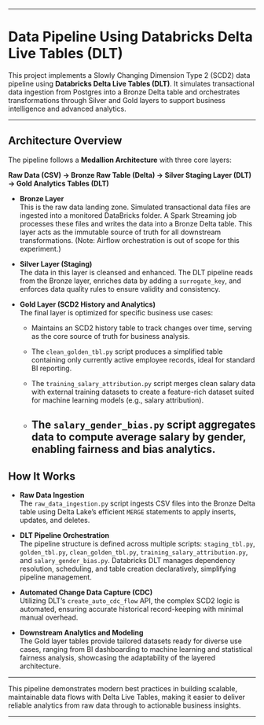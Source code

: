 ﻿
----------

# Data Pipeline Using Databricks Delta Live Tables (DLT)

This project implements a Slowly Changing Dimension Type 2 (SCD2) data pipeline using **Databricks Delta Live Tables (DLT)**. It simulates transactional data ingestion from Postgres into a Bronze Delta table and orchestrates transformations through Silver and Gold layers to support business intelligence and advanced analytics.

----------

## Architecture Overview

The pipeline follows a **Medallion Architecture** with three core layers:

**Raw Data (CSV) → Bronze Raw Table (Delta) → Silver Staging Layer (DLT) → Gold Analytics Tables (DLT)**

-   **Bronze Layer**  
    This is the raw data landing zone. Simulated transactional data files are ingested into a monitored DataBricks folder. A Spark Streaming job processes these files and writes the data into a Bronze Delta table. This layer acts as the immutable source of truth for all downstream transformations. (Note: Airflow orchestration is out of scope for this experiment.)
    
-   **Silver Layer (Staging)**  
    The data in this layer is cleansed and enhanced. The DLT pipeline reads from the Bronze layer, enriches data by adding a `surrogate_key`, and enforces data quality rules to ensure validity and consistency.
    
-   **Gold Layer (SCD2 History and Analytics)**  
    The final layer is optimized for specific business use cases:
    
    -   Maintains an SCD2 history table to track changes over time, serving as the core source of truth for business analysis.
        
    -   The `clean_golden_tbl.py` script produces a simplified table containing only currently active employee records, ideal for standard BI reporting.
        
    -   The `training_salary_attribution.py` script merges clean salary data with external training datasets to create a feature-rich dataset suited for machine learning models (e.g., salary attribution).
        
    -   The `salary_gender_bias.py` script aggregates data to compute average salary by gender, enabling fairness and bias analytics.
        ----------

## How It Works

-   **Raw Data Ingestion**  
    The `raw_data_ingestion.py` script ingests CSV files into the Bronze Delta table using Delta Lake’s efficient `MERGE` statements to apply inserts, updates, and deletes.
    
-   **DLT Pipeline Orchestration**  
    The pipeline structure is defined across multiple scripts: `staging_tbl.py`, `golden_tbl.py`, `clean_golden_tbl.py`, `training_salary_attribution.py`, and `salary_gender_bias.py`. Databricks DLT manages dependency resolution, scheduling, and table creation declaratively, simplifying pipeline management.
    
-   **Automated Change Data Capture (CDC)**  
    Utilizing DLT’s `create_auto_cdc_flow` API, the complex SCD2 logic is automated, ensuring accurate historical record-keeping with minimal manual overhead.
    
-   **Downstream Analytics and Modeling**  
    The Gold layer tables provide tailored datasets ready for diverse use cases, ranging from BI dashboarding to machine learning and statistical fairness analysis, showcasing the adaptability of the layered architecture.
    
----------

This pipeline demonstrates modern best practices in building scalable, maintainable data flows with Delta Live Tables, making it easier to deliver reliable analytics from raw data through to actionable business insights.

----------
